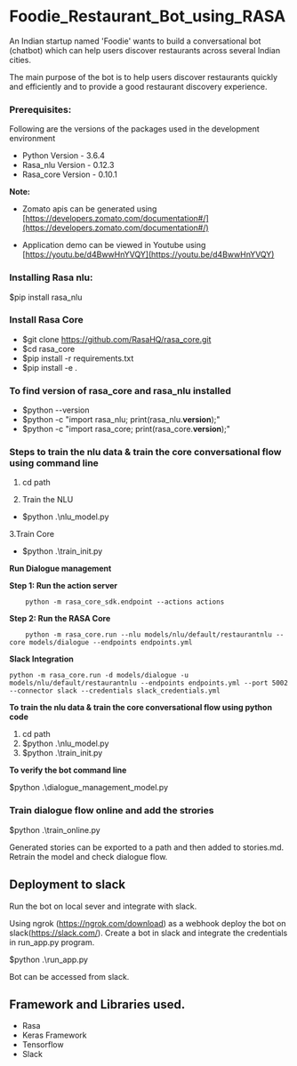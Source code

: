 # Foodie_Restaurant_Bot_using_RASA

An Indian startup named 'Foodie' wants to build a conversational bot (chatbot) which can help users discover restaurants across several Indian cities.

The main purpose of the bot is to help users discover restaurants quickly and efficiently and to provide a good restaurant discovery experience.

### Prerequisites:
Following are the versions of the packages used in the development environment

* Python Version		-  3.6.4
* Rasa_nlu Version 	- 0.12.3
* Rasa_core Version 	- 0.10.1

**Note:**
* Zomato apis can be generated using [https://developers.zomato.com/documentation#/](https://developers.zomato.com/documentation#/)

* Application demo can be viewed in Youtube using [https://youtu.be/d4BwwHnYVQY](https://youtu.be/d4BwwHnYVQY)


### Installing Rasa nlu:

$pip install rasa_nlu

### Install Rasa Core

* $git clone https://github.com/RasaHQ/rasa_core.git
* $cd rasa_core
* $pip install -r requirements.txt
* $pip install -e .

### To find version of rasa_core and rasa_nlu installed
* $python --version
* $python -c "import rasa_nlu; print(rasa_nlu.__version__);"
* $python -c "import rasa_core; print(rasa_core.__version__);"

### Steps to train the nlu data & train the core conversational flow using command line
1. cd path

2. Train the NLU

- $python .\nlu_model.py

3.Train Core

- $python .\train_init.py


**Run Dialogue management**


**Step 1: Run the action server**

```
	python -m rasa_core_sdk.endpoint --actions actions
```

**Step 2: Run the RASA Core**

```
	python -m rasa_core.run --nlu models/nlu/default/restaurantnlu --core models/dialogue --endpoints endpoints.yml
```

**Slack Integration**

```
python -m rasa_core.run -d models/dialogue -u models/nlu/default/restaurantnlu --endpoints endpoints.yml --port 5002 --connector slack --credentials slack_credentials.yml
```

**To train the nlu data & train the core conversational flow using python code**

1. cd path 
2. $python .\nlu_model.py
3. $python .\train_init.py


**To verify the bot command line**

$python .\dialogue_management_model.py


### Train dialogue flow online and add the strories

$python .\train_online.py

Generated stories can be exported to a path and then added to stories.md. Retrain the model and check dialogue flow.


## Deployment to slack

Run the bot on local sever and integrate with slack.

Using ngrok (https://ngrok.com/download) as a webhook deploy the bot on slack(https://slack.com/). Create a bot in slack and integrate the credentials in run_app.py program.

$python .\run_app.py  

Bot can be accessed from slack. 
 

## Framework and Libraries used.

* Rasa
* Keras Framework
* Tensorflow
* Slack

